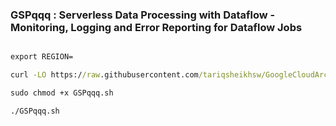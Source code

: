 ### GSPqqq :  Serverless Data Processing with Dataflow - Monitoring, Logging and Error Reporting for Dataflow Jobs 

```cmd

export REGION=
```


```cmd
curl -LO https://raw.githubusercontent.com/tariqsheikhsw/GoogleCloudArchitectLabs/main/Solutions/GSPqqq.sh

sudo chmod +x GSPqqq.sh

./GSPqqq.sh
```
